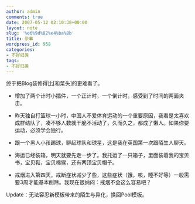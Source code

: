 ```yaml
---
author: admin
comments: true
date: 2007-05-12 02:10:38+00:00
layout: note
slug: '%e6%9d%82%e4%ba%8b'
title: 杂事
wordpress_id: 958
categories:
- 不好归类
tags:
- 不好归类
---
```


终于把Blog装修得比[和菜头]的更难看了。

	



  * 增加了两个计时小插件，一个正计时，一个倒计时。感受到了时间的两面夹击。


	
  * 昨天独自打篮球一小时，中国人不爱体育运动的一个重要原因，我看是太喜欢成群结队了，凑不够人数就干脆不活动了，久而久之，都成了懒人。如果你要运动，必须学会独行。


	
	
  * 跟一个黑人小孩踢球，聊起球队和球星，这是我在英国第一次跟陌生人聊天。


	
  * 海运已经装箱，明天就要先走一步了。我托运了一只箱子，里面装着我的宝贝书，宝贝鞋，宝贝棉猴，还有两顶宝贝帽子。


	
  * 戒烟进入第四天，戒断症状减少了些，这些症状（饿，咳，睡不好等）一般需要3周才能基本削除。我现在很纳闷：戒烟不会这么容易吧？



Update：无法容忍新模板带来的陌生与异化，换回Pool模板。


